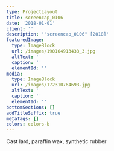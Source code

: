 ```yaml
---
type: ProjectLayout
title: screencap_0106
date: '2018-01-01'
client: ''
description: '"screencap_0106" [2018]'
featuredImage:
  type: ImageBlock
  url: /images/190164913433_3.jpg
  altText: ''
  caption: ''
  elementId: ''
media:
  type: ImageBlock
  url: /images/172310764693.jpg
  altText: ''
  caption: ''
  elementId: ''
bottomSections: []
addTitleSuffix: true
metaTags: []
colors: colors-b
---
```

Cast lard, paraffin wax, synthetic rubber

